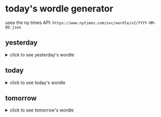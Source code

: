 # today's wordle generator

uses the ny times API: `https://www.nytimes.com/svc/wordle/v2/YYYY-MM-DD.json`

## yesterday

<details>
    <summary>click to see yesterday's wordle</summary>

    curio

</details>

## today

<details>
    <summary>click to see today's wordle</summary>

    taupe

</details>

## tomorrow

<details>
    <summary>click to see tomorrow's wordle</summary>

    glade

</details>
